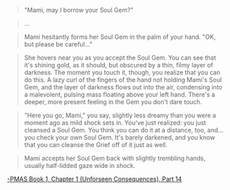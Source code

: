 >"Mami, may I borrow your Soul Gem?"

>...

>Mami hesitantly forms her Soul Gem in the palm of your hand. "OK, but please be careful..."

>She hovers near you as you accept the Soul Gem. You can see that it's shining gold, as it should, but obscured by a thin, filmy layer of darkness. The moment you touch it, though, you realize that you can do this. A lazy curl of the fingers of the hand not holding Mami's Soul Gem, and the layer of darkness flows out into the air, condensing into a malevolent, pulsing mass floating above your left hand. There's a deeper, more present feeling in the Gem you don't dare touch.

>"Here you go, Mami," you say, slightly less dreamy than you were a moment ago as mild shock sets in. You've just realized: you just cleansed a Soul Gem. You think you can do it at a distance, too, and... you check your own Soul Gem. It's barely darkened, and you know that you can cleanse the Grief off of it just as well.

>Mami accepts her Soul Gem back with slightly trembling hands, usually half-lidded gaze wide in shock.

[-PMAS Book 1, Chapter 1 (Unforseen Consequences), Part 14](https://forums.sufficientvelocity.com/threads/puella-magi-adfligo-systema.2538/post-301742)
